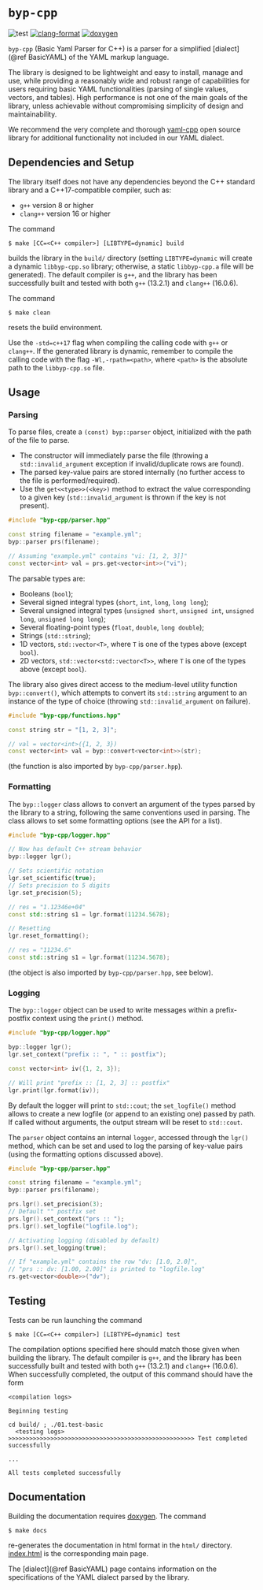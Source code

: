 # `byp-cpp`

![test](https://img.shields.io/badge/Tests-Passing-32CD32)
[![clang-format](https://img.shields.io/badge/code%20style-clang--format-blue)](https://clang.llvm.org/docs/ClangFormat.html)
[![doxygen](https://img.shields.io/badge/documentation-doxygen-blue)](https://www.doxygen.nl/)


`byp-cpp` (Basic Yaml Parser for C++) is a parser for a
simplified [dialect](@ref BasicYAML) of the YAML markup
language.

The library is designed to be lightweight and easy to
install, manage and use, while providing a reasonably
wide and robust range of capabilities for users requiring
basic YAML functionalities (parsing of single values,
vectors, and tables). High performance is not one of the
main goals of the library, unless achievable without
compromising simplicity of design and maintainability.

We recommend the very complete and thorough
[yaml-cpp](https://github.com/jbeder/yaml-cpp) open
source library for additional functionality not included
in our YAML dialect.




## Dependencies and Setup

The library itself does not have any dependencies beyond
the C++ standard library and a C++17-compatible compiler,
such as:

- `g++` version 8 or higher
- `clang++` version 16 or higher

The command

```
$ make [CC=<C++ compiler>] [LIBTYPE=dynamic] build
```

builds the library in the `build/` directory (setting
`LIBTYPE=dynamic` will create a dynamic `libbyp-cpp.so`
library; otherwise, a static `libbyp-cpp.a` file will be
generated). The default compiler is `g++`, and the
library has been successfully built and tested with both
`g++` (13.2.1) and `clang++` (16.0.6).

The command

```
$ make clean
```

resets the build environment.

Use the `-std=c++17` flag when compiling the calling code
with `g++` or `clang++`. If the generated library is
dynamic, remember to compile the calling code with the
flag `-Wl,-rpath=<path>`, where `<path>` is the absolute
path to the `libbyp-cpp.so` file.




## Usage

### Parsing

To parse files, create a `(const) byp::parser` object,
initialized with the path of the file to parse.

- The constructor will immediately parse the file
  (throwing a `std::invalid_argument` exception if
  invalid/duplicate rows are found).
- The parsed key-value pairs are stored internally (no
  further access to the file is performed/required).
- Use the `get<<type>>(<key>)` method to extract the
  value corresponding to a given key
  (`std::invalid_argument` is thrown if the key is not
  present).

```cpp
#include "byp-cpp/parser.hpp"

const string filename = "example.yml";
byp::parser prs(filename);

// Assuming "example.yml" contains "vi: [1, 2, 3]]"
const vector<int> val = prs.get<vector<int>>("vi");
```

The parsable types are:

- Booleans (`bool`);
- Several signed integral types (`short`, `int`, `long`,
  `long long`);
- Several unsigned integral types (`unsigned short`,
  `unsigned int`, `unsigned long`, `unsigned long long`);
- Several floating-point types (`float`, `double`, `long
  double`);
- Strings (`std::string`);
- 1D vectors, `std::vector<T>`, where `T` is one of the
  types above (except `bool`).
- 2D vectors, `std::vector<std::vector<T>>`, where `T` is
  one of the types above (except `bool`).

The library also gives direct access to the medium-level
utility function `byp::convert()`, which attempts to
convert its `std::string` argument to an instance of the
type of choice (throwing `std::invalid_argument` on
failure).

```cpp
#include "byp-cpp/functions.hpp"

const string str = "[1, 2, 3]";

// val = vector<int>({1, 2, 3})
const vector<int> val = byp::convert<vector<int>>(str);
```

(the function is also imported by `byp-cpp/parser.hpp`).


### Formatting

The `byp::logger` class allows to convert an argument
of the types parsed by the library to a string, following
the same conventions used in parsing. The class allows to
set some formatting options (see the API for a list).

```cpp
#include "byp-cpp/logger.hpp"

// Now has default C++ stream behavior
byp::logger lgr();

// Sets scientific notation
lgr.set_scientific(true);
// Sets precision to 5 digits
lgr.set_precision(5);

// res = "1.12346e+04"
const std::string s1 = lgr.format(11234.5678);

// Resetting
lgr.reset_formatting();

// res = "11234.6"
const std::string s1 = lgr.format(11234.5678);
```

(the object is also imported by `byp-cpp/parser.hpp`, see
below).


### Logging

The `byp::logger` object can be used to write messages
within a prefix-postfix context using the `print()`
method.

```cpp
#include "byp-cpp/logger.hpp"

byp::logger lgr();
lgr.set_context("prefix :: ", " :: postfix");

const vector<int> iv({1, 2, 3});

// Will print "prefix :: [1, 2, 3] :: postfix"
lgr.print(lgr.format(iv));
```

By default the logger will print to `std::cout`; the
`set_logfile()` method allows to create a new logfile (or
append to an existing one) passed by path. If called
without arguments, the output stream will be reset to
`std::cout`.

The `parser` object contains an internal `logger`,
accessed through the `lgr()` method, which can be set and
used to log the parsing of key-value pairs (using the
formatting options discussed above).

```cpp
#include "byp-cpp/parser.hpp"

const string filename = "example.yml";
byp::parser prs(filename);

prs.lgr().set_precision(3);
// Default "" postfix set
prs.lgr().set_context("prs :: ");
prs.lgr().set_logfile("logfile.log");

// Activating logging (disabled by default)
prs.lgr().set_logging(true);

// If "example.yml" contains the row "dv: [1.0, 2.0]",
// "prs :: dv: [1.00, 2.00]" is printed to "logfile.log"
rs.get<vector<double>>("dv");
```




## Testing

Tests can be run launching the command

```
$ make [CC=<C++ compiler>] [LIBTYPE=dynamic] test
```

The compilation options specified here should match those
given when building the library. The default compiler is
`g++`, and the library has been successfully built and
tested with both `g++` (13.2.1) and `clang++` (16.0.6).
When successfully completed, the output of this command
should have the form

```
<compilation logs>

Beginning testing

cd build/ ; ./01.test-basic
  <testing logs>
>>>>>>>>>>>>>>>>>>>>>>>>>>>>>>>>>>>>>>>>>>>>>>>>>>>>> Test completed successfully

...

All tests completed successfully
```




## Documentation

Building the documentation requires
[doxygen](https://www.doxygen.nl/). The command

```
$ make docs
```

re-generates the documentation in html format in the
`html/` directory. [index.html](html/index.html) is the
corresponding main page.

The [dialect](@ref BasicYAML) page contains information
on the specifications of the YAML dialect parsed by the
library.
